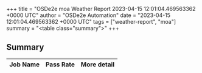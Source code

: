 +++
title = "OSDe2e moa Weather Report 2023-04-15 12:01:04.469563362 +0000 UTC"
author = "OSDe2e Automation"
date = "2023-04-15 12:01:04.469563362 +0000 UTC"
tags = ["weather-report", "moa"]
summary = "<table class=\"summary\"></table>"
+++
## Summary

| Job Name | Pass Rate | More detail |
|----------|-----------|-------------|




